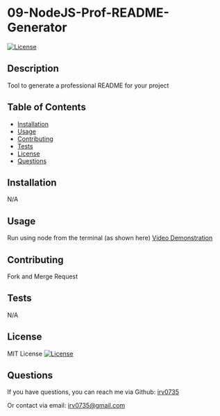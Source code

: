 # 09-NodeJS-Prof-README-Generator
  
  [![License](https://img.shields.io/badge/License-MIT-yellow.svg)](https://opensource.org/licenses/MIT)
  
  ## Description
  Tool to generate a professional README for your project

  ## Table of Contents
  * [Installation](#installation)
  * [Usage](#usage)
  * [Contributing](#contributing)
  * [Tests](#tests)
  * [License](#license)
  * [Questions](#questions)
  
  ## Installation
  N/A

  ## Usage
  Run using node from the terminal (as shown here)
  [Video Demonstration](https://drive.google.com/file/d/1TdkzHOYRqW2MU_YvRXNxFT5qFNxtTC6R/view)

  ## Contributing
  Fork and Merge Request

  ## Tests
  N/A

  ## License
  MIT License
  [![License](https://img.shields.io/badge/License-MIT-yellow.svg)](https://opensource.org/licenses/MIT)

  ## Questions
  If you have questions, you can reach me via Github:
  [irv0735](https://github.com/irv0735)

  Or contact via email:
  irv0735@gmail.com



